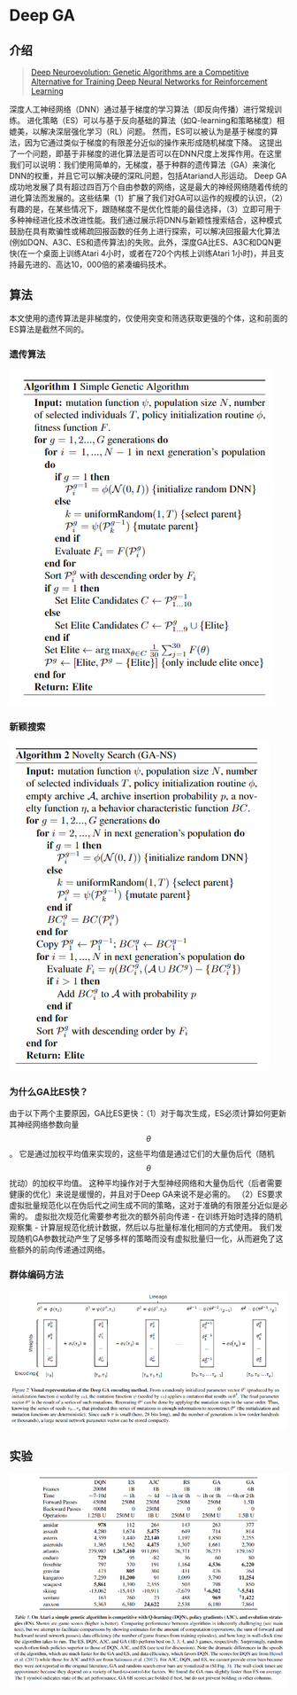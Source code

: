 # Deep GA

## 介绍

> [Deep Neuroevolution: Genetic Algorithms are a Competitive Alternative for Training Deep Neural Networks for Reinforcement Learning](https://arxiv.org/pdf/1712.06567.pdf)

深度人工神经网络（DNN）通过基于梯度的学习算法（即反向传播）进行常规训练。 进化策略（ES）可以与基于反向基础的算法（如Q-learning和策略梯度）相媲美，以解决深层强化学习（RL）问题。 然而，ES可以被认为是基于梯度的算法，因为它通过类似于梯度的有限差分近似的操作来形成随机梯度下降。 这提出了一个问题，即基于非梯度的进化算法是否可以在DNN尺度上发挥作用。在这里我们可以说明：我们使用简单的，无梯度，基于种群的遗传算法（GA）来演化DNN的权重，并且它可以解决硬的深RL问题，包括Atariand人形运动。 Deep GA成功地发展了具有超过四百万个自由参数的网络，这是最大的神经网络随着传统的进化算法而发展的。这些结果（1）扩展了我们对GA可以运作的规模的认识，（2）有趣的是，在某些情况下，跟随梯度不是优化性能的最佳选择，（3）立即可用于多种神经进化技术改进性能。我们通过展示将DNN与新颖性搜索结合，这种模式鼓励在具有欺骗性或稀疏回报函数的任务上进行探索，可以解决回报最大化算法\(例如DQN、A3C、ES和遗传算法\)的失败。此外，深度GA比ES、A3C和DQN更快\(在一个桌面上训练Atari 4小时，或者在720个内核上训练Atari 1小时\)，并且支持最先进的、高达10，000倍的紧凑编码技术。

## 算法

本文使用的遗传算法是非梯度的，仅使用突变和筛选获取更强的个体，这和前面的ES算法是截然不同的。

### 遗传算法

![](../../.gitbook/assets/image%20%2839%29.png)

### 新颖搜索

![](../../.gitbook/assets/image%20%2824%29.png)

### 为什么GA比ES快？

由于以下两个主要原因，GA比ES更快：（1）对于每次生成，ES必须计算如何更新其神经网络参数向量 $$θ$$ 。 它是通过加权平均值来实现的，这些平均值是通过它们的大量伪后代（随机 $$θ$$ 扰动）的加权平均值。 这种平均操作对于大型神经网络和大量伪后代（后者需要健康的优化）来说是缓慢的，并且对于Deep GA来说不是必需的。 （2）ES要求虚拟批量规范化以在伪后代之间生成不同的策略，这对于准确的有限差分近似是必需的。 虚拟批次规范化需要参考批次的额外前向传递 - 在训练开始时选择的随机观察集 - 计算层规范化统计数据，然后以与批量标准化相同的方式使用。 我们发现随机GA参数扰动产生了足够多样的策略而没有虚拟批量归一化，从而避免了这些额外的前向传递通过网络。

### 群体编码方法

![](../../.gitbook/assets/image%20%2843%29.png)

## 实验

![](../../.gitbook/assets/image%20%2888%29.png)





